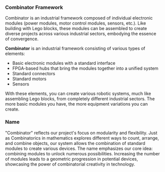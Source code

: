 ### Combinator  Framework

Combinator is an industrial framework composed of individual electronic modules (power modules, motor control modules,
sensors, etc.). Like building with Lego blocks, these modules can be assembled to create diverse projects across various
industrial sectors, embodying the essence of convergence.

**Combinator** is an industrial framework consisting of various types of elements:

- Basic electronic modules with a standard interface
- FPGA-based hubs that bring the modules together into a unified system
- Standard connectors
- Standard motors
- Sensors

With these elements, you can create various robotic systems, much like assembling Lego blocks, from completely different
industrial sectors. The more basic modules you have, the more equipment variations you can create.

### Name

"Combinator" reflects our project's focus on modularity and flexibility. Just as Combinatorics in mathematics explores different ways to count, arrange, and combine objects, our system allows the combination of standard modules to create various devices. The name emphasizes our core idea: combining modules to unlock numerous possibilities. Increasing the number of modules leads to a geometric progression in potential devices, showcasing the power of combinatorial creativity in technology.